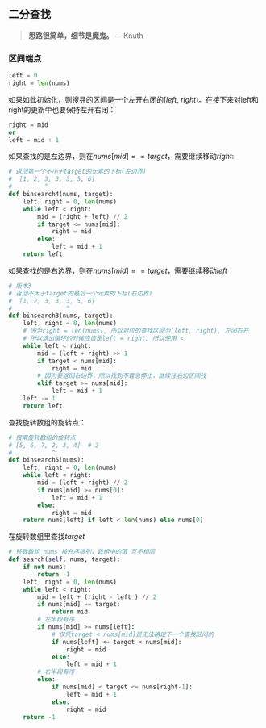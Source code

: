 ## 二分查找

> **思路很简单，细节是魔鬼。** -- Knuth

### 区间端点

```python
left = 0
right = len(nums)
```

如果如此初始化，则搜寻的区间是一个左开右闭的$[left,\ right)$。在接下来对left和right的更新中也要保持左开右闭：

```python
right = mid
or
left = mid + 1
```

如果查找的是左边界，则在$nums[mid] == target$，需要继续移动$right$:

```python
# 返回第一个不小于target的元素的下标(左边界)
#  [1, 2, 3, 3, 3, 5, 6]             
#         ^
def binsearch4(nums, target):
    left, right = 0, len(nums)
    while left < right:
        mid = (right + left) // 2
        if target <= nums[mid]:
            right = mid
        else:
            left = mid + 1
    return left
```

如果查找的是右边界，则在$nums[mid] == target$，需要继续移动$left$

```python
# 版本3
# 返回不大于target的最后一个元素的下标(右边界)
#  [1, 2, 3, 3, 3, 5, 6]             
#               ^
def binsearch3(nums, target):
    left, right = 0, len(nums)
    # 因为right = len(nums), 所以对应的查找区间为[left, right), 左闭右开
    # 所以退出循环的时候应该是left = right, 所以使用 < 
    while left < right:
        mid = (left + right) >> 1
        if target < nums[mid]:
            right = mid
        # 因为要返回右边界，所以找到不着急停止，继续往右边区间找
        elif target >= nums[mid]:
            left = mid + 1
    left -= 1
    return left
```

查找旋转数组的旋转点：

```python
# 搜索旋转数组的旋转点
# [5, 6, 7, 2, 3, 4]  # 2
#           ^
def binsearch5(nums):
    left, right = 0, len(nums)
    while left < right:
        mid = (left + right) // 2
        if nums[mid] >= nums[0]:
            left = mid + 1
        else:
            right = mid
    return nums[left] if left < len(nums) else nums[0]
```

 在旋转数组里查找$target$

```python
# 整数数组 nums 按升序排列，数组中的值 互不相同
def search(self, nums, target):
    if not nums:
        return -1
    left, right = 0, len(nums)
    while left < right:
        mid = left + (right - left ) // 2
        if nums[mid] == target:
            return mid
        # 左半段有序
        if nums[mid] >= nums[left]:
            # 仅凭target < nums[mid]是无法确定下一个查找区间的
            if nums[left] <= target < nums[mid]:
                right = mid
            else:
                left = mid + 1
        # 右半段有序
        else:
            if nums[mid] < target <= nums[right-1]:
                left = mid + 1
            else:
                right = mid
    return -1
```
